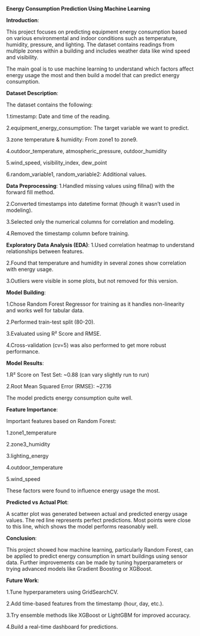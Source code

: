 **Energy Consumption Prediction Using Machine Learning**

**Introduction**:

This project focuses on predicting equipment energy consumption based on various environmental and indoor conditions such as temperature, humidity, pressure, and lighting. The dataset contains readings from multiple zones within a building and includes weather data like wind speed and visibility.

The main goal is to use machine learning to understand which factors affect energy usage the most and then build a model that can predict energy consumption.

**Dataset Description**:

The dataset contains the following:

1.timestamp: Date and time of the reading.

2.equipment_energy_consumption: The target variable we want to predict.

3.zone temperature & humidity: From zone1 to zone9.

4.outdoor_temperature, atmospheric_pressure, outdoor_humidity

5.wind_speed, visibility_index, dew_point

6.random_variable1, random_variable2: Additional values.

**Data Preprocessing**:
1.Handled missing values using fillna() with the forward fill method.

2.Converted timestamps into datetime format (though it wasn’t used in modeling).

3.Selected only the numerical columns for correlation and modeling.

4.Removed the timestamp column before training.

**Exploratory Data Analysis (EDA)**:
1.Used correlation heatmap to understand relationships between features.

2.Found that temperature and humidity in several zones show correlation with energy usage.

3.Outliers were visible in some plots, but not removed for this version.

**Model Building**:

1.Chose Random Forest Regressor for training as it handles non-linearity and works well for tabular data.

2.Performed train-test split (80-20).

3.Evaluated using R² Score and RMSE.

4.Cross-validation (cv=5) was also performed to get more robust performance.

**Model Results**:

1.R² Score on Test Set: ~0.88 (can vary slightly run to run)

2.Root Mean Squared Error (RMSE): ~27.16

The model predicts energy consumption quite well.

**Feature Importance**:

Important features based on Random Forest:

1.zone1_temperature

2.zone3_humidity

3.lighting_energy

4.outdoor_temperature

5.wind_speed

These factors were found to influence energy usage the most.

**Predicted vs Actual Plot**:

A scatter plot was generated between actual and predicted energy usage values. The red line represents perfect predictions. Most points were close to this line, which shows the model performs reasonably well.

**Conclusion**:

This project showed how machine learning, particularly Random Forest, can be applied to predict energy consumption in smart buildings using sensor data. Further improvements can be made by tuning hyperparameters or trying advanced models like Gradient Boosting or XGBoost.

**Future Work**:

1.Tune hyperparameters using GridSearchCV.

2.Add time-based features from the timestamp (hour, day, etc.).

3.Try ensemble methods like XGBoost or LightGBM for improved accuracy.

4.Build a real-time dashboard for predictions.

